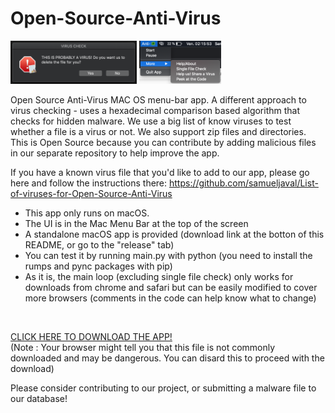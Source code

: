 # Open-Source-Anti-Virus

<img src="imgs/alert.png" height="40%" width="40%" > <img src="imgs/menu_bar.png" height="26%" width="26%" > 


Open Source Anti-Virus MAC OS menu-bar app. A different approach to virus checking - uses a hexadecimal comparison based algorithm that checks for hidden malware. 
We use a big list of know viruses to test whether a file is a virus or not. We also support zip files and directories. This is Open Source because you can contribute by adding malicious files in our separate repository to help improve the app.

If you have a known virus file that you'd like to add to our app, please go here and follow the instructions there:
https://github.com/samueljaval/List-of-viruses-for-Open-Source-Anti-Virus

 - This app only runs on macOS.
 - The UI is in the Mac Menu Bar at the top of the screen
 - A standalone macOS app is provided (download link at the botton of this README, or go to the "release" tab) 
 - You can test it by running main.py with python (you need to install the rumps and pync packages with pip) 
 - As it is, the main loop (excluding single file check) only works for downloads from chrome and safari but can be easily modified to cover more browsers (comments in the code can help know what to change)  
</br>

[CLICK HERE TO DOWNLOAD THE APP!](https://github.com/alpiazza13/Open-Source-Anti-Virus/releases/download/v1.0/Anti-Virus.zip)
</br>(Note : Your browser might tell you that this file is not commonly downloaded and may be dangerous. You can disard this to proceed with the download) 

Please consider contributing to our project, or submitting a malware file to our database!
